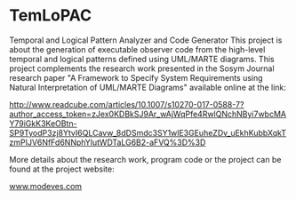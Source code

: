 # TemLoPAC
Temporal and Logical Pattern Analyzer and Code Generator
This project is about the generation of executable observer code from the high-level temporal and logical patterns defined using UML/MARTE 
diagrams. This project complements the research work presented in the Sosym Journal research paper "A Framework to Specify System 
Requirements using Natural Interpretation of UML/MARTE Diagrams" available online at the link: 

http://www.readcube.com/articles/10.1007/s10270-017-0588-7?author_access_token=zJex0KDBkSJ9Ar_wAjWqPfe4RwlQNchNByi7wbcMAY79iGkK3KeOBtn-SP9TyodP3zj8YtvI6QLCavw_8dDSmdc3SY1wlE3GEuheZDv_uEkhKubbXqkTzmPIJV6NfFd6NNphYlutWDTaLG6B2-aFVQ%3D%3D

More details about the research work, program code or the project can be found at the project website: 

www.modeves.com
